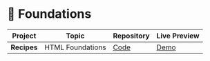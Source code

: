 # 🎈 Foundations

| Project                 | Topic             | Repository                                                                   | Live Preview                                                       |
| ----------------------- | ----------------- | ---------------------------------------------------------------------------- | ------------------------------------------------------------------ |
| **Recipes**         | HTML Foundations  | [Code]()  | [Demo]()  |